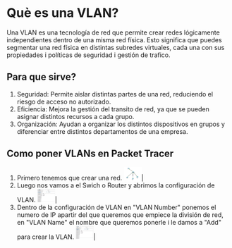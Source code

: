 # Què es una VLAN?

Una VLAN es una tecnología de red que permite crear redes lógicamente independientes dentro de una misma red física. Esto significa que puedes segmentar una red física en distintas subredes virtuales, cada una con sus propiedades i políticas de seguridad i gestión de trafico.

## Para que sirve?
1. Seguridad: Permite aislar distintas partes de una red, reduciendo el riesgo de acceso no autorizado.
2. Eficiencia: Mejora la gestión del transito de red, ya que se pueden asignar distintos recursos a cada grupo.
3. Organización: Ayudan a organizar los distintos dispositivos en grupos y diferenciar entre distintos departamentos de una empresa.

## Como poner VLANs en Packet Tracer
1. Primero tenemos que crear una red.
<img src="https://github.com/OscraSanchez/VLAN/blob/main/vlan1.png" width="40" height="30">|
2. Luego nos vamos a el Swich o Router y abrimos la configuración de VLAN.
<img src="https://github.com/OscraSanchez/VLAN/blob/main/vlan2.png" width="40" height="30">|
3. Dentro de la configuración de VLAN en "VLAN Number" ponemos el numero de IP apartir del que queremos que empiece la división de red, en "VLAN Name" el nombre que queremos ponerle i le damos a "Add" para crear la VLAN.
<img src="https://github.com/OscraSanchez/VLAN/blob/main/vlan3.png" width="40" height="30">|